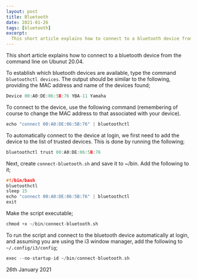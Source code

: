 ```yaml
---
layout: post
title: Bluetooth
date: 2021-01-26
tags: [bluetooth]
excerpt:
  This short article explains how to connect to a bluetooth device from the command line on Ubunut 20.04.
---
```

This short article explains how to connect to a bluetooth device from the command line on Ubunut 20.04.

To establish which bluetooth devices are available, type the command `bluetoothctl devices`. The output should be similar to the following, providing the MAC address and name of the devices found;

```c
Device 00:A0:DE:06:5B:76 YBA-11 Yamaha
```

To connect to the device, use the following command (remembering of course to change the MAC address to that associated with your device).

```c
echo "connect 00:A0:DE:06:5B:76" | bluetoothctl
```

To automatically connect to the device at login, we first need to add the device to the list of trusted devices. This is done by running the following;

```c
bluetoothctl trust 00:A0:DE:06:5B:76
```

Next, create `connect-bluetooth.sh` and save it to ~/bin. Add the following to it;

```c
#!/bin/bash
bluetoothctl
sleep 15
echo "connect 00:A0:DE:06:5B:76" | bluetoothctl
exit
```
Make the script executable;

```c
chmod +x ~/bin/connect-bluetooth.sh
```

To run the script and connect to the bluetooth device automatically at login, and assuming you are using the i3 window manager, add the following to `~/.config/i3/config`;

```c
exec --no-startup-id ~/bin/connect-bluetooth.sh
```

26th January 2021

